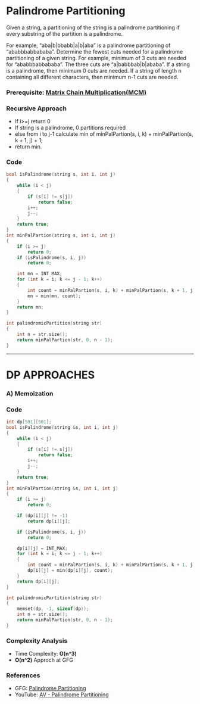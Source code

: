 # Palindrome Partitioning

Given a string, a partitioning of the string is a palindrome partitioning if every substring of the partition is a palindrome.

For example, “aba|b|bbabb|a|b|aba” is a palindrome partitioning of “ababbbabbababa”. Determine the fewest cuts needed for a palindrome partitioning of a given string. For example, minimum of 3 cuts are needed for “ababbbabbababa”. The three cuts are “a|babbbab|b|ababa”. If a string is a palindrome, then minimum 0 cuts are needed. If a string of length n containing all different characters, then minimum n-1 cuts are needed.

### Prerequisite: [Matrix Chain Multiplication(MCM)](./AV20_AV20_matrixChainMultiplication.md)

### Recursive Approach

- If i>=j return 0
- If string is a palindrome, 0 partitions required
- else from i to j-1 calculate min of minPalPartion(s, i, k) + minPalPartion(s, k + 1, j) + 1;
- return min.

### Code

```cpp
bool isPalindrome(string s, int i, int j)
{
    while (i < j)
    {
        if (s[i] != s[j])
            return false;
        i++;
        j--;
    }
    return true;
}
int minPalPartion(string s, int i, int j)
{
    if (i >= j)
        return 0;
    if (isPalindrome(s, i, j))
        return 0;

    int mn = INT_MAX;
    for (int k = i; k <= j - 1; k++)
    {
        int count = minPalPartion(s, i, k) + minPalPartion(s, k + 1, j) + 1;
        mn = min(mn, count);
    }
    return mn;
}

int palindromicPartition(string str)
{
    int n = str.size();
    return minPalPartion(str, 0, n - 1);
}
```

---

# DP APPROACHES

### A) Memoization

### Code

```cpp
int dp[501][501];
bool isPalindrome(string &s, int i, int j)
{
    while (i < j)
    {
        if (s[i] != s[j])
            return false;
        i++;
        j--;
    }
    return true;
}
int minPalPartion(string &s, int i, int j)
{
    if (i >= j)
        return 0;

    if (dp[i][j] != -1)
        return dp[i][j];

    if (isPalindrome(s, i, j))
        return 0;

    dp[i][j] = INT_MAX;
    for (int k = i; k <= j - 1; k++)
    {
        int count = minPalPartion(s, i, k) + minPalPartion(s, k + 1, j) + 1;
        dp[i][j] = min(dp[i][j], count);
    }
    return dp[i][j];
}

int palindromicPartition(string str)
{
    memset(dp, -1, sizeof(dp));
    int n = str.size();
    return minPalPartion(str, 0, n - 1);
}
```

### Complexity Analysis

- Time Complexity: **O(n^3)**
- **O(n^2)** Approch at GFG

### References

- GFG: [Palindrome Partitioning](https://www.geeksforgeeks.org/palindrome-partitioning-dp-17/)
- YouTube: [AV - Palindrome Partitioning](https://www.youtube.com/watch?v=szKVpQtBHh8&list=PL_z_8CaSLPWekqhdCPmFohncHwz8TY2Go&index=35)
